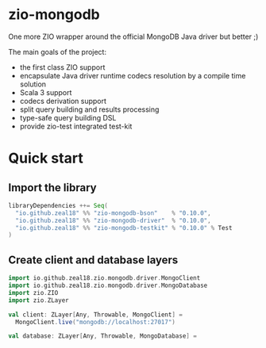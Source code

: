# zio-mongodb
One more ZIO wrapper around the official MongoDB Java driver but better ;)

The main goals of the project:
* the first class ZIO support
* encapsulate Java driver runtime codecs resolution by a compile time solution
* Scala 3 support
* codecs derivation support
* split query building and results processing
* type-safe query building DSL
* provide zio-test integrated test-kit

# Quick start

## Import the library

```sbt
libraryDependencies ++= Seq(
  "io.github.zeal18" %% "zio-mongodb-bson"    % "0.10.0",
  "io.github.zeal18" %% "zio-mongodb-driver"  % "0.10.0",
  "io.github.zeal18" %% "zio-mongodb-testkit" % "0.10.0" % Test
)
```

## Create client and database layers

```scala
import io.github.zeal18.zio.mongodb.driver.MongoClient
import io.github.zeal18.zio.mongodb.driver.MongoDatabase
import zio.ZIO
import zio.ZLayer

val client: ZLayer[Any, Throwable, MongoClient] =
  MongoClient.live("mongodb://localhost:27017")

val database: ZLayer[Any, Throwable, MongoDatabase] =
  client >>> ZLayer.fromZIO(ZIO.serviceWith[MongoClient](_.getDatabase("database-name")))
```

## Create DAL

```scala
import io.github.zeal18.zio.mongodb.bson.annotations.BsonId
import io.github.zeal18.zio.mongodb.driver.MongoDatabase
import io.github.zeal18.zio.mongodb.driver.filters
import zio.Task
import zio.ZLayer

case class User(@BsonId id: Int, name: String)

trait UsersDal {
  def insert(user: User): Task[Boolean]
  def get(id: Int): Task[Option[User]]
  def delete(id: Int): Task[Boolean]
}

object UsersDal {
  val live: ZLayer[MongoDatabase, Nothing, UsersDal] = ZLayer.fromZIO(for {
    mongo <- ZIO.service[MongoDatabase]

    coll =
      mongo
        .getCollection[User]("users")
        .withReadConcern(ReadConcern.MAJORITY)
        .withWriteConcern(WriteConcern.MAJORITY)
  } yield new UsersDal {
    override def insert(user: User): Task[Boolean] =
      coll.insertOne(user).map(_.wasAcknowledged())

    override def get(id: Int): Task[Option[User]] =
      coll.find(filters.eq(id)).runHead

    override def delete(id: Int): Task[Boolean] =
      coll.deleteOne(filters.eq(id)).map(_.getDeletedCount() > 0)
  })
}
```

## Test the DAL with Embedded MongoDB

```scala
import io.github.zeal18.zio.mongodb.testkit.MongoClientTest
import io.github.zeal18.zio.mongodb.testkit.MongoDatabaseTest
import zio.ZIO
import zio.test.*

object UsersDalSpec extends ZIOSpecDefault {
  override def spec = suite("UsersDalSpec")(
    test("insert user") {
      for {
        dal <- ZIO.service[UsersDal]

        inserted <- dal.insert(User(3, "John Doe"))
      } yield assertTrue(inserted)
    },
    test("get user") {
      for {
        dal <- ZIO.service[UsersDal]
        user = User(5, "John Doe")

        _      <- dal.insert(user)
        result <- dal.get(5)
      } yield assertTrue(result.get == user)
    },
    test("delete user") {
      for {
        dal <- ZIO.service[UsersDal]
        user = User(5, "John Doe")

        _       <- dal.insert(user)
        deleted <- dal.delete(5)
        result  <- dal.get(5)
      } yield assertTrue(deleted, result.isEmpty)
    },
  ).provideSomeLayer(MongoDatabaseTest.random >>> UsersDal.live)
    .provideLayerShared(MongoClientTest.live())
}
```

NOTE: we provide `MongoClientTest` as a shared layer to prevent relaunching the MongoDB instance for every test case. At the same time we want to recreate databases with random names to isolate test cases from each other.

# ZIO 1.x and ZIO 2.x support

ZIO 2.x is the main ZIO version supported by the library starting from the `0.6.0` version. 
ZIO 1.x will be supported for some time in `0.5.x` releases.